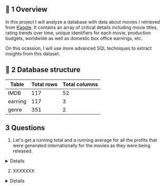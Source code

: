 ## 📌 1 Overview

In this project I will analyze a database with data about movies I retrieved from [Kaggle](https://www.kaggle.com/datasets/shahjhanalam/movie-data-analytics-dataset?resource=download). It contains an array of critical details including movie titles, rating trends over time, unique identifiers for each movie, production budgets, worldwide as well as domestic box office earnings, etc.

On this ocassion, I will use more advanced SQL techniques to extract insights from this dataset.

## 📐 2 Database structure

 Table  | Total rows   |  Total columns
------------- | ------------- | ------------------
IMDB | 117 | 52
earning | 117 | 3
genre | 351 | 2

## 3 Questions

1. Let's get a running total and a running average for all the profits that were generated internationally for the movies as they were being released.
   
<Details>
Code 
 
```sql
SELECT
 movie_id, 
 worldwide AS revenue,
 SUM(worldwide) OVER (ORDER BY movie_id) AS cumulative_revenue,
 AVG (worldwide) OVER (ORDER BY movie_id) AS cumulative_avg_revenue
FROM
 earning; 

```

</details>


2. XXXXXXX

<Details>
Code 
 
```sql

SELECT I.movie_id, E.domestic, G.genre
FROM IMDB as I
JOIN earning as E
ON I.movie_id = E.movie_id
JOIN genre as G
ON E.movie_id = G.movie_id

```

</details>
